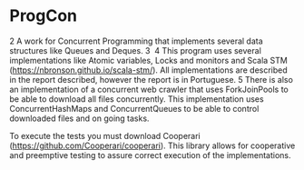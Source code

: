 # ProgCon
2
A work for Concurrent Programming that implements several data structures like Queues and Deques.
3
​
4
This program uses several implementations like Atomic variables, Locks and monitors and Scala STM (https://nbronson.github.io/scala-stm/). All implementations are described in the report described, however the report is in Portuguese.
5
There is also an implementation of a concurrent web crawler that uses ForkJoinPools to be able to download all files concurrently. This implementation uses ConcurrentHashMaps and ConcurrentQueues to be able to control downloaded files and on going tasks.

To execute the tests you must download Cooperari (https://github.com/Cooperari/cooperari). This library allows for cooperative and preemptive testing to assure correct execution of the implementations.
